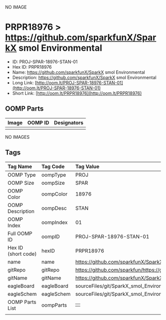 


  
NO IMAGE  
# PRPR18976 > https://github.com/sparkfunX/SparkX smol Environmental

- ID: PROJ-SPAR-18976-STAN-01
- Hex ID: PRPR18976
- Name: https://github.com/sparkfunX/SparkX smol Environmental
- Description: https://github.com/sparkfunX/SparkX smol Environmental
- Long Link: [http://oom.lt/PROJ-SPAR-18976-STAN-01](http://oom.lt/PROJ-SPAR-18976-STAN-01)
- Short Link: [http://oom.lt/PRPR18976](http://oom.lt/PRPR18976)

## OOMP Parts
  

|Image|OOMP ID|Designators|
| :--- | :--- | :--- |
||||
  
NO IMAGES  
## Tags
  

|Tag Name|Tag Code|Tag Value|
| :--- | :--- | :--- |
|OOMP Type|oompType|PROJ|
|OOMP Size|oompSize|SPAR|
|OOMP Color|oompColor|18976|
|OOMP Description|oompDesc|STAN|
|OOMP Index|oompIndex|01|
|Full OOMP ID|oompID|PROJ-SPAR-18976-STAN-01|
|Hex ID (short code)|hexID|PRPR18976|
|name|name|https://github.com/sparkfunX/SparkX smol Environmental|
|gitRepo|gitRepo|https://github.com/sparkfun/https://github.com/sparkfunX/SparkX_smol_Environmental|
|gitName|gitName|https://github.com/sparkfunX/SparkX_smol_Environmental|
|eagleBoard|eagleBoard|sourceFiles/git/SparkX_smol_Environmental/Hardware/SparkX_smol_Environmental.brd|
|eagleSchem|eagleSchem|sourceFiles/git/SparkX_smol_Environmental/Hardware/SparkX_smol_Environmental.sch|
|OOMP Parts List|oompParts|<table><tr><td></td></tr></table>|
||||

